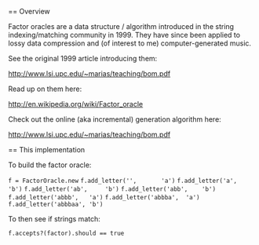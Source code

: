 == Overview

Factor oracles are a data structure / algorithm introduced in the string 
indexing/matching community in 1999.  They have since been applied to lossy data 
compression and (of interest to me) computer-generated music.

See the original 1999 article introducing them:

<http://www.lsi.upc.edu/~marias/teaching/bom.pdf>

Read up on them here:

<http://en.wikipedia.org/wiki/Factor_oracle>

Check out the online (aka incremental) generation algorithm here:

<http://www.lsi.upc.edu/~marias/teaching/bom.pdf>

== This implementation

To build the factor oracle:

  `f = FactorOracle.new`
  `f.add_letter('',       'a')`
  `f.add_letter('a',      'b')`
  `f.add_letter('ab',     'b')`
  `f.add_letter('abb',    'b')`
  `f.add_letter('abbb',   'a')`
  `f.add_letter('abbba',  'a')`
  `f.add_letter('abbbaa', 'b')`

To then see if strings match:

  `f.accepts?(factor).should == true`
